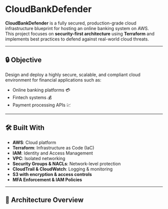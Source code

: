 # CloudBankDefender

**CloudBankDefender** is a fully secured, production-grade cloud infrastructure blueprint for hosting an online banking system on AWS.  
This project focuses on **security-first architecture** using **Terraform** and implements best practices to defend against real-world cloud threats.

---

## 🔒 Objective

Design and deploy a highly secure, scalable, and compliant cloud environment for financial applications such as:
- Online banking platforms 💳
- Fintech systems 💰
- Payment processing APIs 💹

---

## 🛠️ Built With

- **AWS**: Cloud platform
- **Terraform**: Infrastructure as Code (IaC)
- **IAM**: Identity and Access Management
- **VPC**: Isolated networking
- **Security Groups & NACLs**: Network-level protection
- **CloudTrail & CloudWatch**: Logging & monitoring
- **S3 with encryption & access controls**
- **MFA Enforcement & IAM Policies**

---

## 🧱 Architecture Overview

